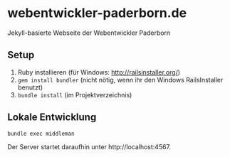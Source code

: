 webentwickler-paderborn.de
==========================

Jekyll-basierte Webseite der Webentwickler Paderborn

Setup
-----

1. Ruby installieren (für Windows: http://railsinstaller.org/)
2. `gem install bundler` 
   (nicht nötig, wenn ihr den Windows RailsInstaller benutzt)
3. `bundle install` (im Projektverzeichnis)

Lokale Entwicklung
------------------

`bundle exec middleman`

Der Server startet daraufhin unter http://localhost:4567.

